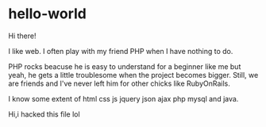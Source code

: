 # hello-world

Hi there!

I like web. I often play with my friend PHP when I have nothing to do.

PHP rocks beacuse he is easy to understand for a beginner like me but yeah, he gets a little troublesome when the project becomes bigger. Still, we are friends and I've never left him for other chicks like RubyOnRails.

I know some extent of html css js jquery json ajax php mysql and java.

Hi,i hacked this file lol
